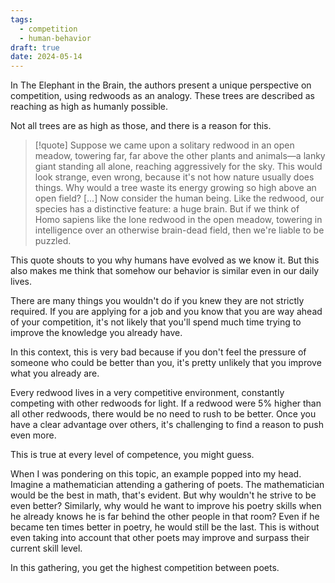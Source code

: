 ```yaml
---
tags:
  - competition
  - human-behavior
draft: true
date: 2024-05-14
---
```

In The Elephant in the Brain, the authors present a unique perspective on competition, using redwoods as an analogy. These trees are described as reaching as high as humanly possible.

Not all trees are as high as those, and there is a reason for this.

> [!quote]
>Suppose we came upon a solitary redwood in an open meadow, towering far, far above the other plants and animals—a lanky giant standing all alone, reaching aggressively for the sky. This would look strange, even wrong, because it's not how nature usually does things. Why would a tree waste its energy growing so high above an open field?
>[...]
>Now consider the human being. Like the redwood, our species has a distinctive feature: a huge brain. But if we think of Homo sapiens like the lone redwood in the open meadow, towering in intelligence over an otherwise brain-dead field, then we're liable to be puzzled.

This quote shouts to you why humans have evolved as we know it. But this also makes me think that somehow our behavior is similar even in our daily lives.

There are many things you wouldn't do if you knew they are not strictly required. If you are applying for a job and you know that you are way ahead of your competition, it's not likely that you'll spend much time trying to improve the knowledge you already have.

In this context, this is very bad because if you don't feel the pressure of someone who could be better than you, it's pretty unlikely that you improve what you already are.

Every redwood lives in a very competitive environment, constantly competing with other redwoods for light. If a redwood were 5% higher than all other redwoods, there would be no need to rush to be better. Once you have a clear advantage over others, it's challenging to find a reason to push even more.

This is true at every level of competence, you might guess.

When I was pondering on this topic, an example popped into my head. Imagine a mathematician attending a gathering of poets. The mathematician would be the best in math, that's evident. But why wouldn't he strive to be even better? Similarly, why would he want to improve his poetry skills when he already knows he is far behind the other people in that room? Even if he became ten times better in poetry, he would still be the last. This is without even taking into account that other poets may improve and surpass their current skill level.

In this gathering, you get the highest competition between poets.

